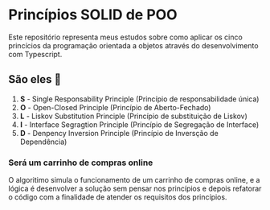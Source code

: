 
# Princípios SOLID de POO

Este repositório representa meus estudos sobre como aplicar os cinco princícios da programação orientada a objetos através do desenvolvimento com Typescript.

## São eles 🚀
1. **S** - Single Responsability Principle (Princípio de responsabilidade única)
2. **O** - Open-Closed Principle (Princípio de Aberto-Fechado)
3. **L** - Liskov Substitution Principle (Princípio de substituição de Liskov)
4. **I** - Interface Segragtion Principle (Princípio de Segregação de Interface)
5. **D** - Denpency Inversion Principle (Princípio de Inversção de Dependência)

### Será um carrinho de compras online

O algoritimo simula o funcionamento de um carrinho de compras online, e a lógica é desenvolver a solução sem pensar nos princípios e depois refatorar o código com a finalidade de atender os requisitos dos princípios.
